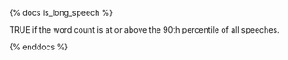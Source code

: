 {% docs is_long_speech %}

TRUE if the word count is at or above the 90th percentile of all speeches.

{% enddocs %}

